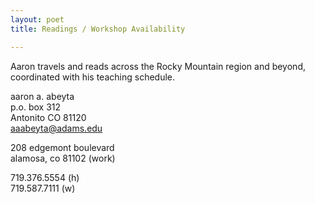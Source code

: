 ```yaml
---
layout: poet
title: Readings / Workshop Availability

---
```


<p>Aaron travels and reads across the Rocky Mountain region and beyond, coordinated with his teaching schedule.</p>

<p>aaron a. abeyta<br />
p.o. box 312<br />
Antonito CO 81120<br />  <a href="mailto:aaabeyta@adams.edu">aaabeyta@adams.edu</a></p>
<p>208 edgemont boulevard<br />
alamosa, co 81102 (work)</p>
<p>719.376.5554 (h)<br />
719.587.7111 (w)</p>